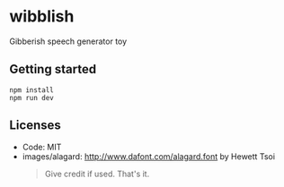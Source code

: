 # wibblish
Gibberish speech generator toy

## Getting started

    npm install
    npm run dev

## Licenses

- Code: MIT
- images/alagard: http://www.dafont.com/alagard.font by Hewett Tsoi
  > Give credit if used. That's it.
